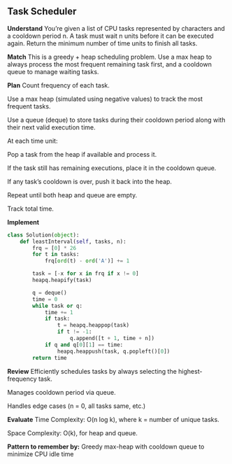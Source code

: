 ## Task Scheduler
**Understand**
You’re given a list of CPU tasks represented by characters and a cooldown period n. A task must wait n units before it can be executed again. Return the minimum number of time units to finish all tasks.

**Match**
This is a greedy + heap scheduling problem. Use a max heap to always process the most frequent remaining task first, and a cooldown queue to manage waiting tasks.

**Plan**
Count frequency of each task.

Use a max heap (simulated using negative values) to track the most frequent tasks.

Use a queue (deque) to store tasks during their cooldown period along with their next valid execution time.

At each time unit:

Pop a task from the heap if available and process it.

If the task still has remaining executions, place it in the cooldown queue.

If any task’s cooldown is over, push it back into the heap.

Repeat until both heap and queue are empty.

Track total time.

**Implement**
```python
class Solution(object):
    def leastInterval(self, tasks, n):
        frq = [0] * 26
        for t in tasks:
            frq[ord(t) - ord('A')] += 1

        task = [-x for x in frq if x != 0]
        heapq.heapify(task)

        q = deque()
        time = 0
        while task or q:
            time += 1
            if task:
                t = heapq.heappop(task)
                if t != -1:
                    q.append([t + 1, time + n])
            if q and q[0][1] == time:
                heapq.heappush(task, q.popleft()[0])
        return time
```

**Review**
Efficiently schedules tasks by always selecting the highest-frequency task.

Manages cooldown period via queue.

Handles edge cases (n = 0, all tasks same, etc.)

**Evaluate**
Time Complexity: O(n log k), where k = number of unique tasks.

Space Complexity: O(k), for heap and queue.

**Pattern to remember by:**
Greedy max-heap with cooldown queue to minimize CPU idle time